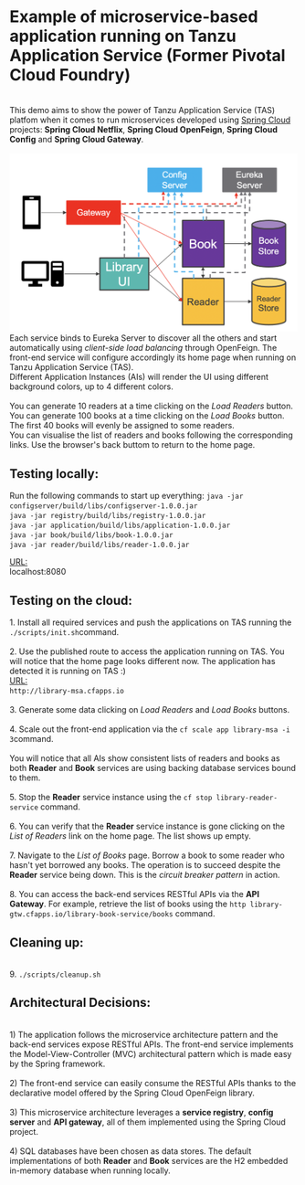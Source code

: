 # Example of microservice-based application running on Tanzu Application Service (Former Pivotal Cloud Foundry)
<br>
This demo aims to show the power of Tanzu Application Service (TAS) platfom when it comes to run microservices developed using <a href="https://spring.io/projects/spring-cloud">Spring Cloud</a> projects: <b>Spring Cloud Netflix</b>, <b>Spring Cloud OpenFeign</b>, <b>Spring Cloud Config</b> and <b>Spring Cloud Gateway</b>.
<br>
<br>
<img src="scMSA.png"> 
<br>
Each service binds to Eureka Server to discover all the others and start automatically using <i>client-side load balancing</i> through OpenFeign. The front-end service will configure accordingly its home page when running on Tanzu Application Service (TAS).<br>
Different Application Instances (AIs) will render the UI using different background colors, up to 4 different colors.<br>
<br>
You can generate 10 readers at a time clicking on the <i>Load Readers</i> button.<br>
You can generate 100 books at a time clicking on the <i>Load Books</i> button. The first 40 books will evenly be assigned to some readers.<br>
You can visualise the list of readers and books following the corresponding links. Use the browser's back buttom to return to the home page.<br>
<p/>
<p/>
<h2>Testing locally:</h2>
Run the following commands to start up everything:
<code>java -jar configserver/build/libs/configserver-1.0.0.jar</code><br>
<code>java -jar registry/build/libs/registry-1.0.0.jar</code><br>
<code>java -jar application/build/libs/application-1.0.0.jar</code><br>
<code>java -jar book/build/libs/book-1.0.0.jar</code><br>
<code>java -jar reader/build/libs/reader-1.0.0.jar</code><br>
<p/>
<p/>
<ins>URL:</ins><br>
localhost:8080
<p/>
<p/>
<h2>Testing on the cloud:</h2>
1. Install all required services and push the applications on TAS running the <code>./scripts/init.sh</code>command.<br>
<br>
2. Use the published route to access the application running on TAS. You will notice that the home page looks different now. The application has detected it is running on TAS :) <br>
<ins>URL:</ins><br>
<code>http://library-msa.cfapps.io</code><br>
<br>
3. Generate some data clicking on <i>Load Readers</i> and <i>Load Books</i> buttons.<br>
<br>
4. Scale out the front-end application via the <code>cf scale app library-msa -i 3</code>command.<br>
<br>
You will notice that all AIs show consistent lists of readers and books as both <b>Reader</b> and <b>Book</b> services are using backing database services bound to them.<br>
<br>
5. Stop the <b>Reader</b> service instance using the <code>cf stop library-reader-service</code> command.<br>
<br>
6. You can verify that the <b>Reader</b> service instance is gone clicking on the <i>List of Readers</i> link on the home page. The list shows up empty.<br>
<br>
7. Navigate to the <i>List of Books</i> page. Borrow a book to some reader who hasn't yet borrowed any books. The operation is to succeed despite the <b>Reader</b> service being down. This is the <i>circuit breaker pattern</i> in action.<br>
<br>
8. You can access the back-end services RESTful APIs via the <b>API Gateway</b>. For example, retrieve the list of books using the <code>http library-gtw.cfapps.io/library-book-service/books</code> command.
<p/>
<p/>
<h2>Cleaning up:</h2>
<br>
9. <code>./scripts/cleanup.sh</code><br>
<p/>
<p/>
<h2>Architectural Decisions:</h2>
<br>
1) The application follows the microservice architecture pattern and the back-end services expose RESTful APIs. The front-end service implements the Model-View-Controller (MVC) architectural pattern which is made easy by the Spring framework.<br> 
<br>
2) The front-end service can easily consume the RESTful APIs thanks to the declarative model offered by the Spring Cloud OpenFeign library.<br>
<br>
3) This microservice architecture leverages a <b>service registry</b>, <b>config server</b> and <b>API gateway</b>, all of them implemented using the Spring Cloud project.<br>
<br>
4) SQL databases have been chosen as data stores. The default implementations of both <b>Reader</b> and <b>Book</b> services are the H2 embedded in-memory database when running locally.<br>

